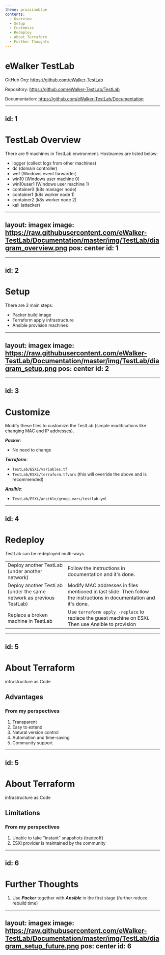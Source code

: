 ```yaml
---
theme: prussianblue
contents:
  - Overview
  - Setup
  - Customize
  - Redeploy
  - About Terraform
  - Further Thoughts
---
```


# eWalker TestLab

GitHub Org: https://github.com/eWalker-TestLab

Repository: https://github.com/eWalker-TestLab/TestLab

Documentation: https://github.com/eWalker-TestLab/Documentation

---
id: 1
---

# TestLab Overview

There are 9 machines in TestLab environment. Hostnames are listed below:

- logger (collect logs from other machines)
- dc (domain controller)
- wef (Windows event forwarder)
- win10 (Windows user machine 0)
- win10user1 (Windows user machine 1)
- container0 (k8s manager node)
- container1 (k8s worker node 1)
- container2 (k8s worker node 2)
- kali (attacker)

---
layout: imagex
image: https://raw.githubusercontent.com/eWalker-TestLab/Documentation/master/img/TestLab/diagram_overview.png
pos: center
id: 1
---

---
id: 2
---

# Setup

There are 3 main steps:

- Packer build image
- Terraform apply infrastructure
- Ansible provision machines

---
layout: imagex
image: https://raw.githubusercontent.com/eWalker-TestLab/Documentation/master/img/TestLab/diagram_setup.png
pos: center
id: 2
---

---
id: 3
---

# Customize

Modify these files to customize the TestLab (simple modifications like changing MAC and IP addresses).

***Packer***:

- No need to change

***Terraform***:

- `TestLab/ESXi/variables.tf`
- `TestLab/ESXi/terraform.tfvars` (this will override the above and is recommended)

***Ansible***:

- `TestLab/ESXi/ansible/group_vars/testlab.yml`

---
id: 4
---

# Redeploy

TestLab can be redeployed multi-ways.

|     |     |
| --- | --- |
| Deploy another TestLab (under another network) | Follow the instructions in documentation and it's done. |
| Deploy another TestLab (under the same network as previous TestLab) | Modify MAC addresses in files mentioned in last slide. Then follow the instructions in documentation and it's done. |
| Replace a broken machine in TestLab | Use `terraform apply -replace` to replace the guest machine on ESXi. Then use Ansible to provision |

---
id: 5
---

# About Terraform

infrastructure as Code

## Advantages

### From my perspectives

1. Transparent
2. Easy to extend
3. Natural version control
4. Automation and time-saving
5. Community support

---
id: 5
---

# About Terraform

infrastructure as Code

## Limitations

### From my perspectives

1. Unable to take "instant" snapshots (tradeoff)
2. ESXi provider is maintained by the community

---
id: 6
---

# Further Thoughts

1. Use ***Packer*** together with ***Ansible*** in the first stage (further reduce rebuild time)

---
layout: imagex
image: https://raw.githubusercontent.com/eWalker-TestLab/Documentation/master/img/TestLab/diagram_setup_future.png
pos: center
id: 6
---
